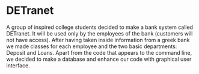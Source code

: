 # DETranet

A group of inspired college students decided to make a bank system called DETranet.
It will be used only by the employees of the bank (customers will not have access).
After having taken inside information from a greek bank we made classes for each employee and the two basic departments: Deposit and Loans.
Apart from the code that appears to the command line, we decided to make a database and enhance our code with graphical user interface. 

